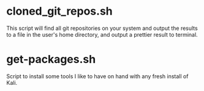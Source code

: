 # cloned_git_repos.sh
This script will find all git repositories on your system and output the results to a file in the user's home directory, and output a prettier result to terminal.    

# get-packages.sh 
Script to install some tools I like to have on hand with any fresh install of Kali.
